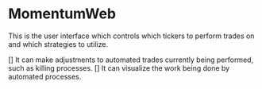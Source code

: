 # MomentumWeb

This is the user interface which controls which tickers to perform trades on and which strategies to utilize.

[] It can make adjustments to automated trades currently being performed, such as killing processes.
[] It can visualize the work being done by automated processes.

